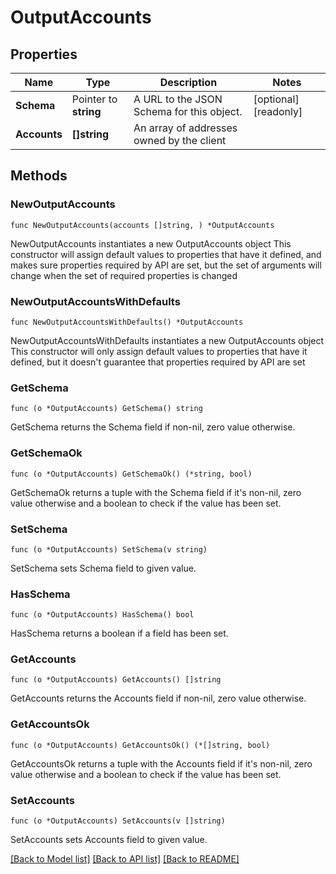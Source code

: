 # OutputAccounts

## Properties

Name | Type | Description | Notes
------------ | ------------- | ------------- | -------------
**Schema** | Pointer to **string** | A URL to the JSON Schema for this object. | [optional] [readonly] 
**Accounts** | **[]string** | An array of addresses owned by the client | 

## Methods

### NewOutputAccounts

`func NewOutputAccounts(accounts []string, ) *OutputAccounts`

NewOutputAccounts instantiates a new OutputAccounts object
This constructor will assign default values to properties that have it defined,
and makes sure properties required by API are set, but the set of arguments
will change when the set of required properties is changed

### NewOutputAccountsWithDefaults

`func NewOutputAccountsWithDefaults() *OutputAccounts`

NewOutputAccountsWithDefaults instantiates a new OutputAccounts object
This constructor will only assign default values to properties that have it defined,
but it doesn't guarantee that properties required by API are set

### GetSchema

`func (o *OutputAccounts) GetSchema() string`

GetSchema returns the Schema field if non-nil, zero value otherwise.

### GetSchemaOk

`func (o *OutputAccounts) GetSchemaOk() (*string, bool)`

GetSchemaOk returns a tuple with the Schema field if it's non-nil, zero value otherwise
and a boolean to check if the value has been set.

### SetSchema

`func (o *OutputAccounts) SetSchema(v string)`

SetSchema sets Schema field to given value.

### HasSchema

`func (o *OutputAccounts) HasSchema() bool`

HasSchema returns a boolean if a field has been set.

### GetAccounts

`func (o *OutputAccounts) GetAccounts() []string`

GetAccounts returns the Accounts field if non-nil, zero value otherwise.

### GetAccountsOk

`func (o *OutputAccounts) GetAccountsOk() (*[]string, bool)`

GetAccountsOk returns a tuple with the Accounts field if it's non-nil, zero value otherwise
and a boolean to check if the value has been set.

### SetAccounts

`func (o *OutputAccounts) SetAccounts(v []string)`

SetAccounts sets Accounts field to given value.



[[Back to Model list]](../README.md#documentation-for-models) [[Back to API list]](../README.md#documentation-for-api-endpoints) [[Back to README]](../README.md)


